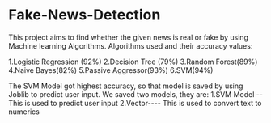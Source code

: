 # Fake-News-Detection
This project aims to find whether the given news is real or fake by using Machine learning Algorithms.
Algorithms used and their accuracy values:

1.Logistic Regression (92%)
2.Decision Tree (79%)
3.Random Forest(89%)
4.Naive Bayes(82%)
5.Passive Aggressor(93%)
6.SVM(94%)

The SVM Model got highest accuracy, so that model is saved by using Joblib to predict user input. We saved two models, they are:
1.SVM Model -- This is used to predict user input
2.Vector---- This is used to convert text to numerics


